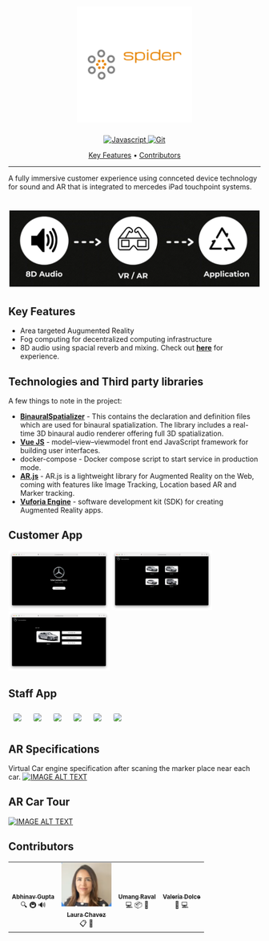   <!-- Dependency Status -->
<h1 align="center">
  <a href="https://github.com/umangraval/mercedes-starthack"><img src="./brand_assets/logo.png" width=230 alt="Spider"></a>
</h1>



<p align="center">

  <a href="https://dev-to-uploads.s3.amazonaws.com/i/2xg59r17v72yvqfb3wu5.jpg">
    <img src="https://forthebadge.com/images/badges/built-with-love.svg"
         alt="Javascript">
  </a>

  <a href="https://github.com/umangraval/Smart-Checkout">
    <img src="https://forthebadge.com/images/badges/for-sharks.svg"
         alt="Git">
  </a>
</p>
<p align="center">
  <a href="#key-features">Key Features</a> •
  <!-- <a href="#howto">How To Use</a> • -->
  <a href="#contributors">Contributors</a>
</p>
<hr />

A fully immersive customer experience using connceted device technology for sound and AR that is integrated to mercedes iPad touchpoint systems.

<h1 align="center">
  <img src="./brand_assets/overview.png" width=500 alt="Spider">
</h1>

## Key Features

* Area targeted Augumented Reality
* Fog computing for decentralized computing infrastructure
* 8D audio using spacial reverb and mixing. Check out **[here](https://www.youtube.com/watch?v=pgeFdOayeaw&ab_channel=Saigy)** for experience.

## Technologies and Third party libraries

A few things to note in the project:
* **[BinauralSpatializer]()** - This contains the declaration and definition files which are used for binaural spatialization. The library includes a real-time 3D binaural audio renderer offering full 3D spatialization. 
* **[Vue JS]()** - model–view–viewmodel front end JavaScript framework for building user interfaces.
* docker-compose - Docker compose script to start service in production mode.
* **[AR.js]()** - AR.js is a lightweight library for Augmented Reality on the Web, coming with features like Image Tracking, Location based AR and Marker tracking.
* **[Vuforia Engine](#)** - software development kit (SDK) for creating Augmented Reality apps.

## Customer App

<p float="left">
  <img src="Mockups/Mercedes_Customer_App/img2.png" width="40%"/>
  <img src="Mockups/Mercedes_Customer_App/img1.png" width="40%"/>
  <img src="Mockups/Mercedes_Customer_App/img3.png" width="40%"/>
</p>

## Staff App

<p float="left">
  <img style="margin: 10px;border-radius: 3px;" src="Mockups/Mercedes_User_App/Web 1920 – 1.png" width="40%"/>
  <img style="margin: 10px;border-radius: 3px;" src="Mockups/Mercedes_User_App/Web 1920 – 2.png" width="40%"/>
  <img style="margin: 10px;border-radius: 3px;" src="Mockups/Mercedes_User_App/Web 1920 – 3.png" width="40%"/>
  <img style="margin: 10px;border-radius: 3px;" src="Mockups/Mercedes_User_App/Web 1920 – 4.png" width="40%"/>
  <img style="margin: 10px;border-radius: 3px;" src="Mockups/Mercedes_User_App/Web 1920 – 5.png" width="40%"/>
  <img style="margin: 10px;border-radius: 3px;" src="Mockups/Mercedes_User_App/Web 1920 – 6.png" width="40%"/>
</p>

## AR Specifications

Virtual Car engine specification after scaning the marker place near each car.
[![IMAGE ALT TEXT](http://img.youtube.com/vi/j7B8M-8E-40/0.jpg)](http://www.youtube.com/watch?v=j7B8M-8E-40 "AR specs")

## AR Car Tour

[![IMAGE ALT TEXT](http://img.youtube.com/vi/seFx7m4WeDA/0.jpg)](http://www.youtube.com/watch?v=seFx7m4WeDA "AR specs")

## Contributors

<table>
  <tr>
    <td align="center"><a href="https://kentcdodds.com"><img src="https://avatars.githubusercontent.com/u/24620962?s=460&u=e86ebfd80b14c121b46db6aa79d38726c3ae8229&v=4" width="100px;" alt=""/><br /><sub><b>Abhinav Gupta</b></sub></a><br />🔍 🚇 🔊</td>
    <td align="center"><a href="https://github.com/jfmengels"><img src="./brand_assets/team.png" width="100px;" alt=""/><br /><sub><b>Laura Chavez</b></sub></a><br />📋 📢</td>
    <td align="center"><a href="https://github.com/jfmengels"><img src="https://avatars.githubusercontent.com/u/18044023?s=460&u=93cba65a5316175f1114b76da2d3b409244a041e&v=4" width="100px;" alt=""/><br /><sub><b>Umang Raval</b></sub></a><br />💻 📦 📖</td>
    <td align="center"><a href="https://github.com/jfmengels"><img src="https://avatars.githubusercontent.com/u/48453232?s=460&u=bab56636ca6b5d2851d8eb908819c37f5a13110b&v=4" width="100px;" alt=""/><br /><sub><b>Valeria Dolce</b></sub></a><br />🎨 💻</td>
    </tr>
</table>
